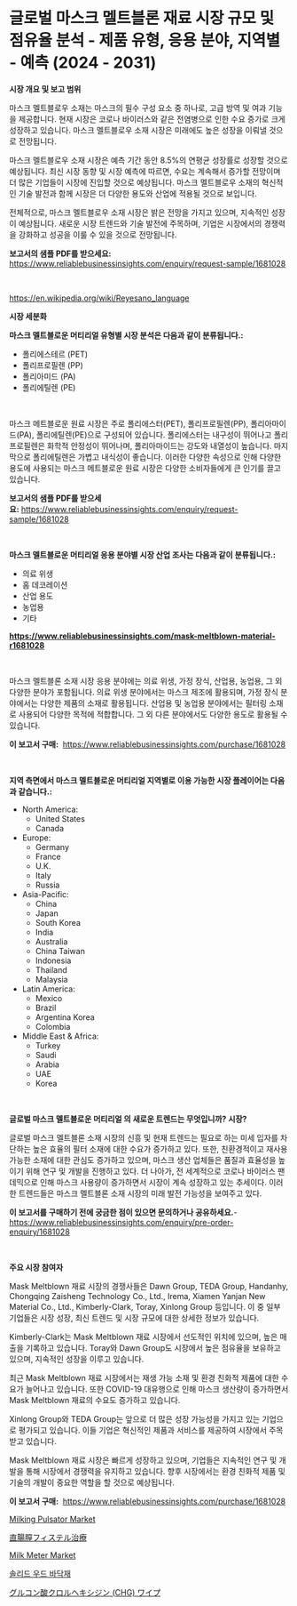 <p><h1>글로벌 마스크 멜트블론 재료 시장 규모 및 점유율 분석 - 제품 유형, 응용 분야, 지역별 - 예측 (2024 - 2031)</h1></p><p><strong>시장 개요 및 보고 범위</strong></p>
<p><p>마스크 멜트블로우 소재는 마스크의 필수 구성 요소 중 하나로, 고급 방역 및 여과 기능을 제공합니다. 현재 시장은 코로나 바이러스와 같은 전염병으로 인한 수요 증가로 크게 성장하고 있습니다. 마스크 멜트블로우 소재 시장은 미래에도 높은 성장을 이뤄낼 것으로 전망됩니다.</p><p>마스크 멜트블로우 소재 시장은 예측 기간 동안 8.5%의 연평균 성장률로 성장할 것으로 예상됩니다. 최신 시장 동향 및 시장 예측에 따르면, 수요는 계속해서 증가할 전망이며 더 많은 기업들이 시장에 진입할 것으로 예상됩니다. 마스크 멜트블로우 소재의 혁신적인 기술 발전과 함께 시장은 더 다양한 용도와 산업에 적용될 것으로 보입니다.</p><p>전체적으로, 마스크 멜트블로우 소재 시장은 밝은 전망을 가지고 있으며, 지속적인 성장이 예상됩니다. 새로운 시장 트렌드와 기술 발전에 주목하며, 기업은 시장에서의 경쟁력을 강화하고 성공을 이룰 수 있을 것으로 전망됩니다.</p></p>
<p><strong>보고서의 샘플 PDF를 받으세요:</strong> <a href="https://www.reliablebusinessinsights.com/enquiry/request-sample/1681028">https://www.reliablebusinessinsights.com/enquiry/request-sample/1681028</a></p>
<p>&nbsp;</p>
<p><a href="https://en.wikipedia.org/wiki/Reyesano_language">https://en.wikipedia.org/wiki/Reyesano_language</a></p>
<p><strong>시장 세분화</strong></p>
<p><strong>마스크 멜트블로운 머티리얼 유형별 시장 분석은 다음과 같이 분류됩니다.:</strong></p>
<p><ul><li>폴리에스테르 (PET)</li><li>폴리프로필렌 (PP)</li><li>폴리아미드 (PA)</li><li>폴리에틸렌 (PE)</li></ul></p>
<p>&nbsp;</p>
<p><p>마스크 메트블로운 원료 시장은 주로 폴리에스터(PET), 폴리프로필렌(PP), 폴리아마이드(PA), 폴리에틸렌(PE)으로 구성되어 있습니다. 폴리에스터는 내구성이 뛰어나고 폴리프로필렌은 화학적 안정성이 뛰어나며, 폴리아마이드는 강도와 내열성이 높습니다. 마지막으로 폴리에틸렌은 가볍고 내식성이 좋습니다. 이러한 다양한 속성으로 인해 다양한 용도에 사용되는 마스크 메트블로운 원료 시장은 다양한 소비자들에게 큰 인기를 끌고 있습니다.</p></p>
<p><strong>보고서의 샘플 PDF를 받으세요:</strong>&nbsp;<a href="https://www.reliablebusinessinsights.com/enquiry/request-sample/1681028">https://www.reliablebusinessinsights.com/enquiry/request-sample/1681028</a></p>
<p>&nbsp;</p>
<p><strong> 마스크 멜트블로운 머티리얼 응용 분야별 시장 산업 조사는 다음과 같이 분류됩니다.:</strong></p>
<p><ul><li>의료 위생</li><li>홈 데코레이션</li><li>산업 용도</li><li>농업용</li><li>기타</li></ul></p>
<p><strong><a href="https://www.reliablebusinessinsights.com/mask-meltblown-material-r1681028">https://www.reliablebusinessinsights.com/mask-meltblown-material-r1681028</a></strong></p>
<p>&nbsp;</p>
<p><p>마스크 멜트블론 소재 시장 응용 분야에는 의료 위생, 가정 장식, 산업용, 농업용, 그 외 다양한 분야가 포함됩니다. 의료 위생 분야에서는 마스크 제조에 활용되며, 가정 장식 분야에서는 다양한 제품의 소재로 활용됩니다. 산업용 및 농업용 분야에서는 필터링 소재로 사용되어 다양한 목적에 적합합니다. 그 외 다른 분야에서도 다양한 용도로 활용될 수 있습니다.</p></p>
<p><strong>이 보고서 구매:</strong>&nbsp; <a href="https://www.reliablebusinessinsights.com/purchase/1681028">https://www.reliablebusinessinsights.com/purchase/1681028</a></p>
<p>&nbsp;</p>
<p><strong>지역 측면에서 마스크 멜트블로운 머티리얼 지역별로 이용 가능한 시장 플레이어는 다음과 같습니다.:</strong></p>
<p><ul>
    <li>
        North America:
        <ul>
            <li>United States</li>
            <li>Canada</li>
        </ul>
    </li>
    <li>
        Europe:
        <ul>
            <li>Germany</li>
            <li>France</li>
            <li>U.K.</li>
            <li>Italy</li>
            <li>Russia</li>
        </ul>
    </li>
    <li>
        Asia-Pacific:
        <ul>
            <li>China</li>
            <li>Japan</li>
            <li>South Korea</li>
            <li>India</li>
            <li>Australia</li>
            <li>China Taiwan</li>
            <li>Indonesia</li>
            <li>Thailand</li>
            <li>Malaysia</li>
        </ul>
    </li>
    <li>
        Latin America:
        <ul>
            <li>Mexico</li>
            <li>Brazil</li>
            <li>Argentina Korea</li>
            <li>Colombia</li>
        </ul>
    </li>
    <li>
        Middle East & Africa:
        <ul>
            <li>Turkey</li>
            <li>Saudi</li>
            <li>Arabia</li>
            <li>UAE</li>
            <li>Korea</li>
        </ul>
    </li>
    </ul></p>
<p>&nbsp;</p>
<p><strong>글로벌 마스크 멜트블로운 머티리얼 의 새로운 트렌드는 무엇입니까? 시장?</strong></p>
<p><p>글로벌 마스크 멜트블론 소재 시장의 신흥 및 현재 트렌드는 필요로 하는 미세 입자를 차단하는 높은 효율의 필터 소재에 대한 수요가 증가하고 있다. 또한, 친환경적이고 재사용 가능한 소재에 대한 관심도 증가하고 있으며, 마스크 생산 업체들은 품질과 효율성을 높이기 위해 연구 및 개발을 진행하고 있다. 더 나아가, 전 세계적으로 코로나 바이러스 팬데믹으로 인해 마스크 사용량이 증가하면서 시장이 계속 성장하고 있는 추세이다. 이러한 트렌드들은 마스크 멜트블론 소재 시장의 미래 발전 가능성을 보여주고 있다.</p></p>
<p><strong>이 보고서를 구매하기 전에 궁금한 점이 있으면 문의하거나 공유하세요.</strong>- <a href="https://www.reliablebusinessinsights.com/enquiry/pre-order-enquiry/1681028">https://www.reliablebusinessinsights.com/enquiry/pre-order-enquiry/1681028</a></p>
<p>&nbsp;</p>
<p><strong>주요 시장 참여자</strong></p>
<p><p>Mask Meltblown 재료 시장의 경쟁사들은 Dawn Group, TEDA Group, Handanhy, Chongqing Zaisheng Technology Co., Ltd., Irema, Xiamen Yanjan New Material Co., Ltd., Kimberly-Clark, Toray, Xinlong Group 등입니다. 이 중 일부 기업들은 시장 성장, 최신 트렌드 및 시장 규모에 대한 상세한 정보가 있습니다.</p><p>Kimberly-Clark는 Mask Meltblown 재료 시장에서 선도적인 위치에 있으며, 높은 매출을 기록하고 있습니다. Toray와 Dawn Group도 시장에서 높은 점유율을 보유하고 있으며, 지속적인 성장을 이루고 있습니다.</p><p>최근 Mask Meltblown 재료 시장에서는 재생 가능 소재 및 환경 친화적 제품에 대한 수요가 늘어나고 있습니다. 또한 COVID-19 대유행으로 인해 마스크 생산량이 증가하면서 Mask Meltblown 재료의 수요도 증가하고 있습니다.</p><p>Xinlong Group와 TEDA Group는 앞으로 더 많은 성장 가능성을 가지고 있는 기업으로 평가되고 있습니다. 이들 기업은 혁신적인 제품과 서비스를 제공하여 시장에서 주목받고 있습니다.</p><p>Mask Meltblown 재료 시장은 빠르게 성장하고 있으며, 기업들은 지속적인 연구 및 개발을 통해 시장에서 경쟁력을 유지하고 있습니다. 향후 시장에서는 환경 친화적 제품 및 기술의 개발이 중요한 역할을 할 것으로 예상됩니다.</p></p>
<p><strong>이 보고서 구매:</strong>&nbsp;&nbsp;<a href="https://www.reliablebusinessinsights.com/purchase/1681028">https://www.reliablebusinessinsights.com/purchase/1681028</a></p>
<p><p><a href="https://issuu.com/reportprime-2/docs/milking-pulsator-market-size-2030.pptx">Milking Pulsator Market</a></p><p><a href="https://github.com/ihabdkwlxs948/Market-Research-Report-List-2/blob/main/9694341141345.md">直腸膣フィステル治療</a></p><p><a href="https://issuu.com/reportprime-2/docs/milk-meter-market-size-2030.pptx">Milk Meter Market</a></p><p><a href="https://github.com/vss5505pa7z1p/Market-Research-Report-List-2/blob/main/1558533149199.md">솔리드 우드 바닥재</a></p><p><a href="https://github.com/DayanaRunolfsdottir/Market-Research-Report-List-1/blob/main/8176064141344.md">グルコン酸クロルヘキシジン (CHG) ワイプ</a></p></p>